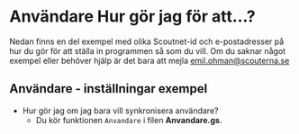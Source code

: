 # Användare Hur gör jag för att...?
Nedan finns en del exempel med olika Scoutnet-id och e-postadresser på hur du gör för att
ställa in programmen så som du vill.
Om du saknar något exempel eller behöver hjälp är det bara att mejla emil.ohman@scouterna.se

## Användare - inställningar exempel
*  Hur gör jag om jag bara vill synkronisera användare?
   - Du kör funktionen `Anvandare` i filen **Anvandare.gs**.